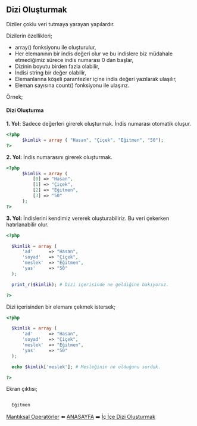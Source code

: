 ## Dizi Oluşturmak

Diziler çoklu veri tutmaya yarayan yapılardır.

Dizilerin özellikleri;
- array() fonksiyonu ile oluşturulur,
- Her elemanının bir indis değeri olur ve bu indislere biz müdahale etmediğimiz sürece indis numarası 0 dan başlar,
- Dizinin boyutu birden fazla olabilir,
- İndisi string bir değer olabilir,
- Elemanlarına köşeli parantezler içine indis değeri yazılarak ulaşılır,
- Eleman sayısına count() fonksiyonu ile ulaşırız.

Örnek;

#### Dizi Oluşturma

**1. Yol:** Sadece değerleri girerek oluşturmak. İndis numarası otomatik oluşur.

```php
<?php
      $kimlik = array ( "Hasan", "Çiçek", "Eğitmen", "50");
?>
```

**2. Yol:** İndis numarasını girerek oluşturmak.

```php
<?php
      $kimlik = array (
          [0] => "Hasan",
          [1] => "Çiçek",
          [2] => "Eğitmen",
          [3] => "50"
      );
?>
```

**3. Yol:** İndislerini kendimiz vererek oluşturabiliriz. Bu veri çekerken hatırlanabilir olur.

```php
<?php

  $kimlik = array (
      'ad'      => "Hasan",
      'soyad'   => "Çiçek",
      'meslek'  => "Eğitmen",
      'yas'     => "50"
  );

  print_r($kimlik); # Dizi içerisinde ne geldiğine bakıyoruz.

?>
```

Dizi içerisinden bir elemanı çekmek istersek;

```php
<?php

  $kimlik = array (
      'ad'      => "Hasan",
      'soyad'   => "Çiçek",
      'meslek'  => "Eğitmen",
      'yas'     => "50"
  );

  echo $kimlik['meslek']; # Mesleğinin ne olduğunu sorduk.

?>
```
Ekran çıktısı;

```sh

  Eğitmen

```


[Mantıksal Operatörler](https://github.com/yeniceri1453/Ubuntu-Php/blob/master/notlar/mantiksal.md) :arrow_left: [ANASAYFA](https://github.com/yeniceri1453/Ubuntu-Php) :arrow_right: [İç İçe Dizi Oluşturmak](https://github.com/yeniceri1453/Ubuntu-Php/blob/master/notlar/ic_ice_diziler.md)
